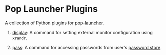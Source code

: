 # Pop Launcher Plugins

A collection of [Python] plugins for [pop-launcher].

1. [display](display): A command for setting external monitor configuration
   using `xrandr`.

2. [pass](pass): A command for accessing passwords from user's [password store].

[Python]: https://python.org
[pop-launcher]: https://github.com/pop-os/launcher
[password store]: https://www.passwordstore.org/.
